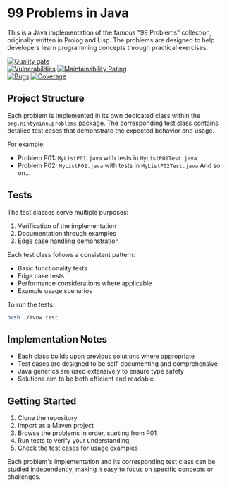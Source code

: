 # 99 Problems in Java

This is a Java implementation of the famous "99 Problems" collection, originally written in Prolog and Lisp. The problems are designed to help developers learn programming concepts through practical exercises.

[![Quality gate](https://sonarcloud.io/api/project_badges/quality_gate?project=ganesh47_java-99-problems)](https://sonarcloud.io/summary/new_code?id=ganesh47_java-99-problems)  
[![Vulnerabilities](https://sonarcloud.io/api/project_badges/measure?project=ganesh47_java-99-problems&metric=vulnerabilities)](https://sonarcloud.io/summary/new_code?id=ganesh47_java-99-problems) 
[![Maintainability Rating](https://sonarcloud.io/api/project_badges/measure?project=ganesh47_java-99-problems&metric=sqale_rating)](https://sonarcloud.io/summary/new_code?id=ganesh47_java-99-problems)  
[![Bugs](https://sonarcloud.io/api/project_badges/measure?project=ganesh47_java-99-problems&metric=bugs)](https://sonarcloud.io/summary/new_code?id=ganesh47_java-99-problems)
[![Coverage](https://img.shields.io/sonar/coverage/ganesh47_java-99-problems?server=https%3A%2F%2Fsonarcloud.io&style=plastic)](https://sonarcloud.io/summary/new_code?id=ganesh47_java-99-problems)

## Project Structure

Each problem is implemented in its own dedicated class within the `org.nintynine.problems` package. The corresponding test class contains detailed test cases that demonstrate the expected behavior and usage.

For example:
- Problem P01: `MyListP01.java` with tests in `MyListP01Test.java`
- Problem P02: `MyListP02.java` with tests in `MyListP02Test.java`
  And so on...

## Tests

The test classes serve multiple purposes:
1. Verification of the implementation
2. Documentation through examples
3. Edge case handling demonstration

Each test class follows a consistent pattern:
- Basic functionality tests
- Edge case tests
- Performance considerations where applicable
- Example usage scenarios

To run the tests:
```bash
bash ./mvnw test
```

## Implementation Notes

- Each class builds upon previous solutions where appropriate
- Test cases are designed to be self-documenting and comprehensive
- Java generics are used extensively to ensure type safety
- Solutions aim to be both efficient and readable

## Getting Started

1. Clone the repository
2. Import as a Maven project
3. Browse the problems in order, starting from P01
4. Run tests to verify your understanding
5. Check the test cases for usage examples

Each problem's implementation and its corresponding test class can be studied independently, making it easy to focus on specific concepts or challenges.


